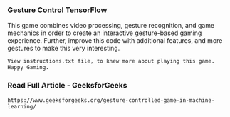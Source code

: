 ### Gesture Control TensorFlow

This game combines video processing, gesture recognition, and game mechanics in order to create an interactive gesture-based gaming experience. 
Further, improve this code with additional features, and more gestures to make this very interesting.
```
View instructions.txt file, to knew more about playing this game. Happy Gaming. 
```
### Read Full Article - GeeksforGeeks
```
https://www.geeksforgeeks.org/gesture-controlled-game-in-machine-learning/
```
